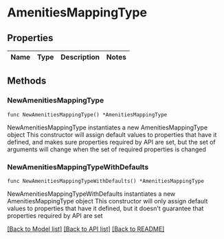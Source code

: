 # AmenitiesMappingType

## Properties

Name | Type | Description | Notes
------------ | ------------- | ------------- | -------------

## Methods

### NewAmenitiesMappingType

`func NewAmenitiesMappingType() *AmenitiesMappingType`

NewAmenitiesMappingType instantiates a new AmenitiesMappingType object
This constructor will assign default values to properties that have it defined,
and makes sure properties required by API are set, but the set of arguments
will change when the set of required properties is changed

### NewAmenitiesMappingTypeWithDefaults

`func NewAmenitiesMappingTypeWithDefaults() *AmenitiesMappingType`

NewAmenitiesMappingTypeWithDefaults instantiates a new AmenitiesMappingType object
This constructor will only assign default values to properties that have it defined,
but it doesn't guarantee that properties required by API are set


[[Back to Model list]](../README.md#documentation-for-models) [[Back to API list]](../README.md#documentation-for-api-endpoints) [[Back to README]](../README.md)


